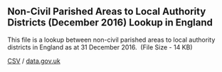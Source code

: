 ## Non-Civil Parished Areas to Local Authority Districts (December 2016) Lookup in England

This file is a lookup between non-civil parished areas to local authority districts in England as at 31 December 2016.  (File Size - 14 KB)

[CSV](../csv/118.csv) / [data.gov.uk](https://data.gov.uk/dataset/6e24ef49-8a0f-4fee-b524-b88dd4a4ea48/non-civil-parished-areas-to-local-authority-districts-december-2016-lookup-in-england)

